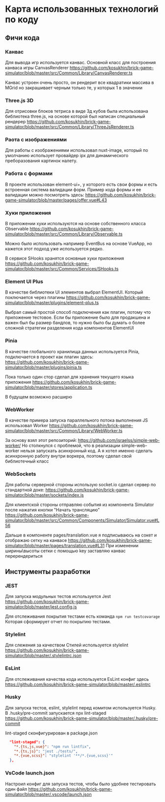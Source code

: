 # Карта использованных технологий по коду

## Фичи кода

### Канвас

Для вывода игр используется канвас. 
Основной класс для построения канваса игры CanvasRenderer
https://github.com/kosukhin/brick-game-simulator/blob/master/src/Common/Library/CanvasRenderer.ts

Канвас устроен очень просто, он рендерит все квадратики массива в MGrid
но закрашивает черным только те, у которых 1 в значении

### Three.js 3D

Для отрисовки блоков тетриса в виде 3д кубов была использована
библиотека three.js, на основе которой был написан специальный рендерер
https://github.com/kosukhin/brick-game-simulator/blob/master/src/Common/Library/ThreeJsRenderer.ts

### Раота с изображениями

Для работы с изображениями использовал nuxt-image, который по умолчанию использует
провайдер ipx для динамического преборазования картинок налету.

### Работа с формами

В проекте использован element-ui+, у которого есть свои формы и есть встроенная
система валидации форм. Пример кода формы и ее валидации можно посмотреть здесь:
https://github.com/kosukhin/brick-game-simulator/blob/master/pages/offer.vue#L43

### Хуки приложения

В приложении хуки используются на основе собственного класса Observable
https://github.com/kosukhin/brick-game-simulator/blob/master/src/Common/Library/Observable.ts

Можно было использовать например EventBus на основе VueApp, но 
кажется этот подход уже используется редко.

В сервисе SHooks хранятся основные хуки приложения
https://github.com/kosukhin/brick-game-simulator/blob/master/src/Common/Services/SHooks.ts

### Element UI Plus

В качестве библиотеки UI элементов выбрал ElementUI. Который поключается через плагины
https://github.com/kosukhin/brick-game-simulator/blob/master/plugins/element-plus.ts

Выбрал самый простой способ подключения как плагин, потому что приложение тестовое.
Если бы приложение было для продакшена и важен был бы размер бандлов, то нужно было бы
думать о более сложной стратегии разделения кода компонентов ElementUI

### Pinia

В качестве глобального хранилища данных используется Pinia, подключается в проект как плагин
здесь: https://github.com/kosukhin/brick-game-simulator/blob/master/plugins/pinia.ts

Пока только один стор сделал для хранения текущего языка приложения
https://github.com/kosukhin/brick-game-simulator/blob/master/stores/application.ts

В будущем возможно расширю

### WebWorker

В качестве примера запуска параллельного потока выполнения JS использовал Worker
https://github.com/kosukhin/brick-game-simulator/blob/master/src/Common/Library/WebWorker.ts

За основу взял этот репозиторий: https://github.com/israelss/simple-web-worker/
Но столкнулся с проблемой, что в реализации simple-web-worker нельзя запускать асинхронный код.
А я хотел именно сделать асинхронную работу внутри воркера, поэтому сделал свой библиотечный класс

### WebSockets

Для работы серверной стороны использую socket.io сделал сервер по стандартной доке:
https://github.com/kosukhin/brick-game-simulator/blob/master/sockets/index.js

Для клиентской стороны отправляю события из компонента Simulator после нажатия кнопки "Начать трансляцию"
https://github.com/kosukhin/brick-game-simulator/blob/master/src/Common/Components/Simulator/Simulator.vue#L56

Дальше в компоненте pages/translation.vue я подписываюсь на сокет и отображаю сетку на канвасе
https://github.com/kosukhin/brick-game-simulator/blob/master/pages/translation.vue#L31
При изменении ширины\высоты сетки с помощью key заставляю канвас перерендериться

## Инструменты разработки

### JEST

Для запуска модульных тестов используется Jest
https://github.com/kosukhin/brick-game-simulator/blob/master/jest.config.js

Для отслеживания покрытия тестами есть команда
`npm run testcovarage`
Которая сформирует отчет по покрытию тестами.

### Stylelint

Для слежения за качеством Стилей используется stylelint
https://github.com/kosukhin/brick-game-simulator/blob/master/.stylelintrc.json

### EsLint

Для отслеживания качества кода используется EsLint конфиг здесь
https://github.com/kosukhin/brick-game-simulator/blob/master/.eslintrc

### Husky

Для запуска тестов, eslint, stylelint перед комитом
используется Husky.
В .husky/pre-commit запускается npx lint-staged
https://github.com/kosukhin/brick-game-simulator/blob/master/.husky/pre-commit

lint-staged сконфигурирован в package.json
```json
  "lint-staged": {
    "*.{ts,js,vue}": "npm run lintfix",
    "*.{ts,js}": "jest ./tests/",
    "*.{vue,scss}": "stylelint '**/*.{vue,scss}'"
  },
```

### VsCode launch.json

Настроил конфиг для запуска тестов, чтобы было удобнее тестировать один файл
https://github.com/kosukhin/brick-game-simulator/blob/master/.vscode/launch.json

